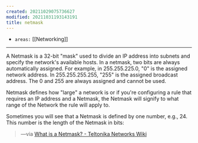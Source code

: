 ```yaml
---
created: 20211029075736627
modified: 20211031193143191
title: netmask
---
```


- `areas:` [[Networking]]

---

A Netmask is a 32-bit "mask" used to divide an IP address into subnets and specify the network's available hosts. In a netmask, two bits are always automatically assigned. For example, in 255.255.225.0, "0" is the assigned network address. In 255.255.255.255, "255" is the assigned broadcast address. The 0 and 255 are always assigned and cannot be used.

Netmask defines how "large" a network is or if you're configuring a rule that requires an IP address and a Netmask, the Netmask will signify to what range of the Network the rule will apply to.

Sometimes you will see that a Netmask is defined by one number, e.g., 24. This number is the length of the Netmask in bits:

> —via [What is a Netmask? - Teltonika Networks Wiki](https://wiki.teltonika-networks.com/view/What_is_a_Netmask%3F)
